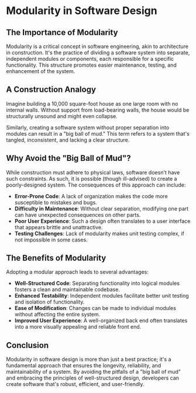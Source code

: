 # Modularity in Software Design

## The Importance of Modularity

Modularity is a critical concept in software engineering, akin to architecture in construction. It's
the practice of dividing a software system into separate, independent modules or components, each
responsible for a specific functionality. This structure promotes easier maintenance, testing, and
enhancement of the system.

## A Construction Analogy

Imagine building a 10,000 square-foot house as one large room with no internal walls. Without
support from load-bearing walls, the house would be structurally unsound and might even collapse.

Similarly, creating a software system without proper separation into modules can result in a "big
ball of mud." This term refers to a system that's tangled, inconsistent, and lacking a clear
structure.

## Why Avoid the "Big Ball of Mud"?

While construction must adhere to physical laws, software doesn't have such constraints. As such, it
is possible (though ill-advised) to create a poorly-designed system. The consequences of this
approach can include:

-   **Error-Prone Code**: A lack of organization makes the code more susceptible to mistakes and
    bugs.
-   **Difficulty in Maintenance**: Without clear separation, modifying one part can have unexpected
    consequences on other parts.
-   **Poor User Experience**: Such a design often translates to a user interface that appears
    brittle and unattractive.
-   **Testing Challenges**: Lack of modularity makes unit testing complex, if not impossible in some
    cases.

## The Benefits of Modularity

Adopting a modular approach leads to several advantages:

-   **Well-Structured Code**: Separating functionality into logical modules fosters a clean and
    maintainable codebase.
-   **Enhanced Testability**: Independent modules facilitate better unit testing and isolation of
    functionality.
-   **Ease of Modification**: Changes can be made to individual modules without affecting the entire
    system.
-   **Improved User Experience**: A well-organized back end often translates into a more visually
    appealing and reliable front end.

## Conclusion

Modularity in software design is more than just a best practice; it's a fundamental approach that
ensures the longevity, reliability, and maintainability of a system. By avoiding the pitfalls of a
"big ball of mud" and embracing the principles of well-structured design, developers can create
software that's robust, efficient, and user-friendly.

<!-- DSG/ChatGPT 8/7/2023 -->
